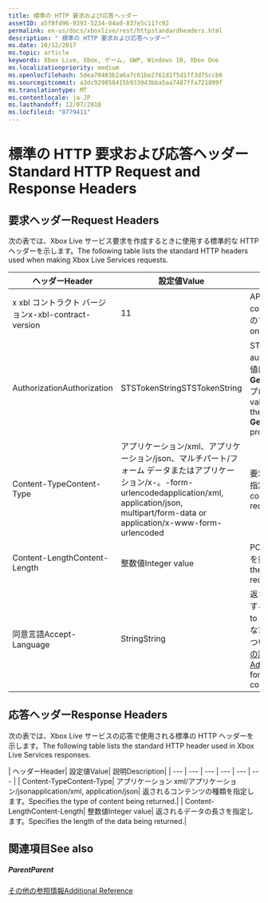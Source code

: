 ```yaml
---
title: 標準の HTTP 要求および応答ヘッダー
assetID: a5f8fd96-9393-5234-04ad-837e5c117c92
permalink: en-us/docs/xboxlive/rest/httpstandardheaders.html
description: " 標準の HTTP 要求および応答ヘッダー"
ms.date: 10/12/2017
ms.topic: article
keywords: Xbox Live, Xbox, ゲーム, UWP, Windows 10, Xbox One
ms.localizationpriority: medium
ms.openlocfilehash: 5dea70403b2a6a7c61be2761d1f5d1ff3d75ccb6
ms.sourcegitcommit: a3dc929858415b933943bba5aa7487ffa721899f
ms.translationtype: MT
ms.contentlocale: ja-JP
ms.lasthandoff: 12/07/2018
ms.locfileid: "8779411"
---
```

# <a name="standard-http-request-and-response-headers"></a><span data-ttu-id="2d13f-104">標準の HTTP 要求および応答ヘッダー</span><span class="sxs-lookup"><span data-stu-id="2d13f-104">Standard HTTP Request and Response Headers</span></span>
 
<a id="ID4ES"></a>

 
## <a name="request-headers"></a><span data-ttu-id="2d13f-105">要求ヘッダー</span><span class="sxs-lookup"><span data-stu-id="2d13f-105">Request Headers</span></span>
 
<span data-ttu-id="2d13f-106">次の表では、Xbox Live サービス要求を作成するときに使用する標準的な HTTP ヘッダーを示します。</span><span class="sxs-lookup"><span data-stu-id="2d13f-106">The following table lists the standard HTTP headers used when making Xbox Live Services requests.</span></span>
 
| <span data-ttu-id="2d13f-107">ヘッダー</span><span class="sxs-lookup"><span data-stu-id="2d13f-107">Header</span></span>| <span data-ttu-id="2d13f-108">設定値</span><span class="sxs-lookup"><span data-stu-id="2d13f-108">Value</span></span>| <span data-ttu-id="2d13f-109">説明</span><span class="sxs-lookup"><span data-stu-id="2d13f-109">Description</span></span>| 
| --- | --- | --- | 
| <span data-ttu-id="2d13f-110">x xbl コントラクト バージョン</span><span class="sxs-lookup"><span data-stu-id="2d13f-110">x-xbl-contract-version</span></span>| <span data-ttu-id="2d13f-111">1</span><span class="sxs-lookup"><span data-stu-id="2d13f-111">1</span></span>| <span data-ttu-id="2d13f-112">API コントラクト バージョンです。</span><span class="sxs-lookup"><span data-stu-id="2d13f-112">API contract version.</span></span> <span data-ttu-id="2d13f-113">Xbox Live サービスのすべての要求に必要です。</span><span class="sxs-lookup"><span data-stu-id="2d13f-113">Required on all Xbox Live Services requests.</span></span>| 
| <span data-ttu-id="2d13f-114">Authorization</span><span class="sxs-lookup"><span data-stu-id="2d13f-114">Authorization</span></span>| <span data-ttu-id="2d13f-115">STSTokenString</span><span class="sxs-lookup"><span data-stu-id="2d13f-115">STSTokenString</span></span>| <span data-ttu-id="2d13f-116">STS 認証トークンです。</span><span class="sxs-lookup"><span data-stu-id="2d13f-116">STS authentication token.</span></span> <span data-ttu-id="2d13f-117">このヘッダーの値は、 <b>GetTokenAndSignatureResult.Token</b>プロパティから取得されます。</span><span class="sxs-lookup"><span data-stu-id="2d13f-117">The value for this header is retrieved from the <b>GetTokenAndSignatureResult.Token</b> property.</span></span> | 
| <span data-ttu-id="2d13f-118">Content-Type</span><span class="sxs-lookup"><span data-stu-id="2d13f-118">Content-Type</span></span>| <span data-ttu-id="2d13f-119">アプリケーション/xml、アプリケーション/json、マルチパート/フォーム データまたはアプリケーション/x-。-form-urlencoded</span><span class="sxs-lookup"><span data-stu-id="2d13f-119">application/xml, application/json, multipart/form-data or application/x-www-form-urlencoded</span></span>| <span data-ttu-id="2d13f-120">要求で送信されるコンテンツの種類を指定します。</span><span class="sxs-lookup"><span data-stu-id="2d13f-120">Specifies the type of content being submitted with a request.</span></span>| 
| <span data-ttu-id="2d13f-121">Content-Length</span><span class="sxs-lookup"><span data-stu-id="2d13f-121">Content-Length</span></span>| <span data-ttu-id="2d13f-122">整数値</span><span class="sxs-lookup"><span data-stu-id="2d13f-122">Integer value</span></span>| <span data-ttu-id="2d13f-123">POST 要求で送信されたデータの長さを指定します。</span><span class="sxs-lookup"><span data-stu-id="2d13f-123">Specifies the length of the data being submitted in a POST request.</span></span>| 
| <span data-ttu-id="2d13f-124">同意言語</span><span class="sxs-lookup"><span data-stu-id="2d13f-124">Accept-Language</span></span> | <span data-ttu-id="2d13f-125">String</span><span class="sxs-lookup"><span data-stu-id="2d13f-125">String</span></span>| <span data-ttu-id="2d13f-126">返される任意の文字列をローカライズする方法を指定します。</span><span class="sxs-lookup"><span data-stu-id="2d13f-126">Specifies how to localize any strings returned.</span></span> <span data-ttu-id="2d13f-127">有効な言語/ロケールの組み合わせの一覧については、 <a href="http://msdn.microsoft.com/en-us/library/bb975829.aspx">Xbox 360 プログラミングの詳細</a>を参照してください。</span><span class="sxs-lookup"><span data-stu-id="2d13f-127">See <a href="http://msdn.microsoft.com/en-us/library/bb975829.aspx">Advanced Xbox 360 Programming</a> for a list of valid language/locale combinations.</span></span>| 
  
<a id="ID4E6C"></a>

 
## <a name="response-headers"></a><span data-ttu-id="2d13f-128">応答ヘッダー</span><span class="sxs-lookup"><span data-stu-id="2d13f-128">Response Headers</span></span>
 
<span data-ttu-id="2d13f-129">次の表では、Xbox Live サービスの応答で使用される標準の HTTP ヘッダーを示します。</span><span class="sxs-lookup"><span data-stu-id="2d13f-129">The following table lists the standard HTTP header used in Xbox Live Services responses.</span></span>
 
| <span data-ttu-id="2d13f-130">ヘッダー</span><span class="sxs-lookup"><span data-stu-id="2d13f-130">Header</span></span>| <span data-ttu-id="2d13f-131">設定値</span><span class="sxs-lookup"><span data-stu-id="2d13f-131">Value</span></span>| <span data-ttu-id="2d13f-132">説明</span><span class="sxs-lookup"><span data-stu-id="2d13f-132">Description</span></span>| 
| --- | --- | --- | --- | --- | --- | 
| <span data-ttu-id="2d13f-133">Content-Type</span><span class="sxs-lookup"><span data-stu-id="2d13f-133">Content-Type</span></span>| <span data-ttu-id="2d13f-134">アプリケーション xml/アプリケーション/json</span><span class="sxs-lookup"><span data-stu-id="2d13f-134">application/xml, application/json</span></span>| <span data-ttu-id="2d13f-135">返されるコンテンツの種類を指定します。</span><span class="sxs-lookup"><span data-stu-id="2d13f-135">Specifies the type of content being returned.</span></span>| 
| <span data-ttu-id="2d13f-136">Content-Length</span><span class="sxs-lookup"><span data-stu-id="2d13f-136">Content-Length</span></span>| <span data-ttu-id="2d13f-137">整数値</span><span class="sxs-lookup"><span data-stu-id="2d13f-137">Integer value</span></span>| <span data-ttu-id="2d13f-138">返されるデータの長さを指定します。</span><span class="sxs-lookup"><span data-stu-id="2d13f-138">Specifies the length of the data being returned.</span></span>| 
  
<a id="ID4EEE"></a>

 
## <a name="see-also"></a><span data-ttu-id="2d13f-139">関連項目</span><span class="sxs-lookup"><span data-stu-id="2d13f-139">See also</span></span>
 
<a id="ID4EGE"></a>

 
##### <a name="parent"></a><span data-ttu-id="2d13f-140">Parent</span><span class="sxs-lookup"><span data-stu-id="2d13f-140">Parent</span></span>  

[<span data-ttu-id="2d13f-141">その他の参照情報</span><span class="sxs-lookup"><span data-stu-id="2d13f-141">Additional Reference</span></span>](atoc-xboxlivews-reference-additional.md)

   